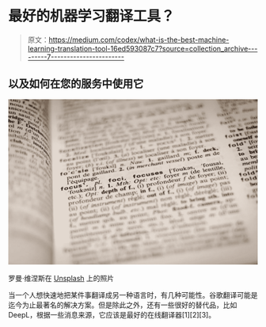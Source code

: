 # 最好的机器学习翻译工具？

> 原文：<https://medium.com/codex/what-is-the-best-machine-learning-translation-tool-16ed593087c7?source=collection_archive---------7----------------------->

## 以及如何在您的服务中使用它

![](img/ec0af6d9d563fd620c9db1e8f2d1f2d0.png)

罗曼·维涅斯在 [Unsplash](https://unsplash.com/s/photos/translation?utm_source=unsplash&utm_medium=referral&utm_content=creditCopyText) 上的照片

当一个人想快速地把某件事翻译成另一种语言时，有几种可能性。谷歌翻译可能是迄今为止最著名的解决方案。但是除此之外，还有一些很好的替代品，比如 DeepL，根据一些消息来源，它应该是最好的在线翻译器[1][2][3]。
